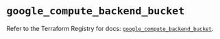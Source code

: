 # `google_compute_backend_bucket`

Refer to the Terraform Registry for docs: [`google_compute_backend_bucket`](https://registry.terraform.io/providers/hashicorp/google/6.25.0/docs/resources/compute_backend_bucket).
